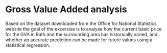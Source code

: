 # Gross Value Added analysis

Based on the dataset downloaded from the Office for National Statistics website the goal of the excersise is to analyse how the current basic price for the GVA in Bath and the surrounding area has historically varied, and whether an accurate prediction can be made for future values using a statistical regression.
